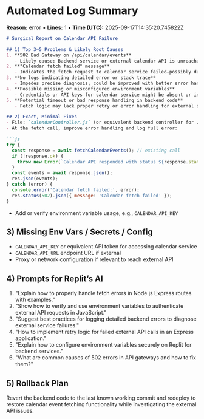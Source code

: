# Automated Log Summary

**Reason:** error • **Lines:** 1 • **Time (UTC):** 2025-09-17T14:35:20.745822Z

<!-- fingerprint:02f4ef75faef -->

```markdown
# Surgical Report on Calendar API Failure

## 1) Top 3–5 Problems & Likely Root Causes
1. **502 Bad Gateway on /api/calendar/events**  
   - Likely cause: Backend service or external calendar API is unreachable or returning errors.
2. **"Calendar fetch failed" message**  
   - Indicates the fetch request to calendar service failed—possibly due to network, timeout, or authorization issues.
3. **No logs indicating detailed error or stack trace**  
   - Impedes precise diagnosis; could be improved with better error handling and logging.
4. **Possible missing or misconfigured environment variables**  
   - Credentials or API keys for calendar service might be absent or invalid, causing the fetch to fail.
5. **Potential timeout or bad response handling in backend code**  
   - Fetch logic may lack proper retry or error handling for external service failures.

## 2) Exact, Minimal Fixes
- File: `calendarController.js` (or equivalent backend controller for /api/calendar/events)  
- At the fetch call, improve error handling and log full error:

```js
try {
  const response = await fetchCalendarEvents(); // existing call
  if (!response.ok) {
    throw new Error(`Calendar API responded with status ${response.status}`);
  }
  const events = await response.json();
  res.json(events);
} catch (error) {
  console.error('Calendar fetch failed:', error);
  res.status(502).json({ message: 'Calendar fetch failed' });
}
```

- Add or verify environment variable usage, e.g., `CALENDAR_API_KEY`

## 3) Missing Env Vars / Secrets / Config  
- `CALENDAR_API_KEY` or equivalent API token for accessing calendar service  
- `CALENDAR_API_URL` endpoint URL if external  
- Proxy or network configuration if relevant to reach external API

## 4) Prompts for Replit’s AI  
1. "Explain how to properly handle fetch errors in Node.js Express routes with examples."  
2. "Show how to verify and use environment variables to authenticate external API requests in JavaScript."  
3. "Suggest best practices for logging detailed backend errors to diagnose external service failures."  
4. "How to implement retry logic for failed external API calls in an Express application."  
5. "Explain how to configure environment variables securely on Replit for backend services."  
6. "What are common causes of 502 errors in API gateways and how to fix them?"

## 5) Rollback Plan  
Revert the backend code to the last known working commit and redeploy to restore calendar event fetching functionality while investigating the external API issues.
```
